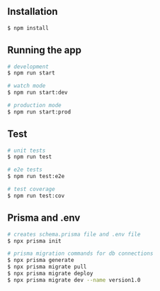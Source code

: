 ## Installation

```bash
$ npm install
```

## Running the app

```bash
# development
$ npm run start

# watch mode
$ npm run start:dev

# production mode
$ npm run start:prod
```

## Test

```bash
# unit tests
$ npm run test

# e2e tests
$ npm run test:e2e

# test coverage
$ npm run test:cov
```

## Prisma and .env
```bash
# creates schema.prisma file and .env file
$ npx prisma init

# prisma migration commands for db connections
$ npx prisma generate
$ npx prisma migrate pull
$ npx prisma migrate deploy
$ npx prisma migrate dev --name version1.0
```
